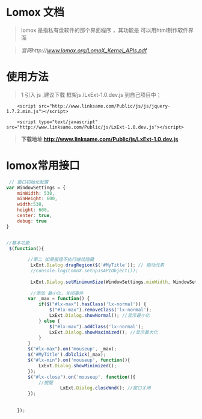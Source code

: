 # Lomox 文档

> lomox 是指私有盘软件的那个界面程序 ，其功能是 可以用html制作软件界面

> *官网http://www.lomox.org/LomoX_Kernel_APIs.pdf* 


# 使用方法

> 1 引入 js ,建议下载 框架js /LxExt-1.0.dev.js 到自己项目中；

     	<script src="http://www.linksame.com/Public/js/js/jquery-1.7.2.min.js"></script>
    
        <script type="text/javascript" src="http://www.linksame.com/Public/js/LxExt-1.0.dev.js"></script> 

> **下载地址 http://www.linksame.com/Public/js/LxExt-1.0.dev.js**

# lomox常用接口

``` javascript
 // 窗口初始化配置
var WindowSettings = {
	minWidth: 538,
	minHeight: 600,
	width:538,
	height: 600,
	center: true,
	debug: true
}


//基本功能
 $(function(){
	
	    //第二 如果报错不执行继续隐藏 			
	     LxExt.Dialog.dragRegion($('#MyTitle')); // 拖动元素 
	     //console.log(LomoX.setupJsAPIObject());
		     
		 LxExt.Dialog.setMinimumSize(WindowSettings.minWidth, WindowSettings.minHeight); //设置窗口大小
		 
		 //添加 最小化，关闭事件
		var _max = function() {
			if($("#lx-max").hasClass('lx-normal')) {
				$("#lx-max").removeClass('lx-normal');
				LxExt.Dialog.showNormal(); //显示最小化
			} else {
				$("#lx-max").addClass('lx-normal');
				LxExt.Dialog.showMaximized(); //显示最大化
			}
		}
		$("#lx-max").on('mouseup', _max);
		$('#MyTitle').dblclick(_max);
		$("#lx-min").on('mouseup', function(){
			LxExt.Dialog.showMinimized();
		});
		$("#lx-close").on('mouseup', function(){
			//提醒
					LxExt.Dialog.closeWnd(); //窗口关闭
		});
		 
	
	});  





